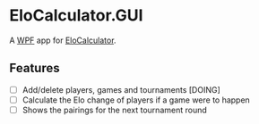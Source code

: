 # EloCalculator.GUI

A [WPF](https://en.wikipedia.org/wiki/Windows_Presentation_Foundation) app for [EloCalculator](https://github.com/asdia0/EloCalculator).

## Features
- [ ] Add/delete players, games and tournaments [DOING]
- [ ] Calculate the Elo change of players if a game were to happen
- [ ] Shows the pairings for the next tournament round

